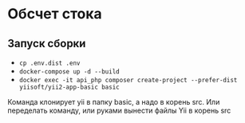 # Обсчет стока

## Запуск сборки
 
- `cp .env.dist .env`  
- `docker-compose up -d --build`
- `docker exec -it api_php composer create-project --prefer-dist yiisoft/yii2-app-basic basic`

Команда клонирует yii в папку basic, а надо в корень src. Или переделать команду, или руками вынести файлы Yii в корень src